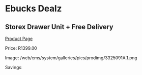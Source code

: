 
# Ebucks Dealz
## Storex Drawer Unit + Free Delivery
[Product Page](https://www.ebucks.com/web/shop/productSelected.do?prodId=1144873571&catId=1130195724)

Price: R1399.00

Image: /web/cms/system/galleries/pics/prodimg/3325091A.1.png

Savings: 


	